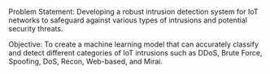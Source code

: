 Problem Statement: Developing a robust intrusion detection system for IoT networks to safeguard against various types of intrusions and potential 
security threats.

Objective: To create a machine learning model that can accurately classify and detect different categories of IoT intrusions such as DDoS, 
Brute Force, Spoofing, DoS, Recon, Web-based, and Mirai.
